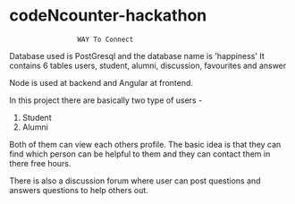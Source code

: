 # codeNcounter-hackathon
                     WAY To Connect
Database used is PostGresql and the database name is 'happiness'
It contains 6 tables users, student, alumni, discussion, favourites and answer

Node is used at backend and Angular at frontend.

In this project there are basically two type of users -
  1. Student
  2. Alumni

Both of them can view each others profile. The basic idea is that they can find
which person can be helpful to them and they can contact them in there free hours.

There is also a discussion forum where user can post questions and answers questions
to help others out.  
